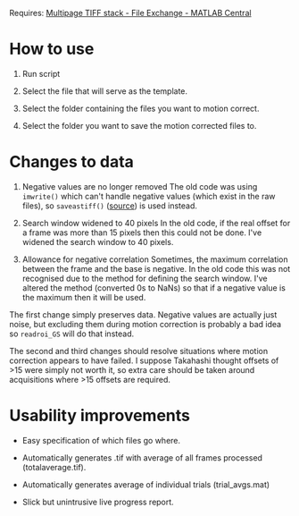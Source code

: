 Requires: [Multipage TIFF stack - File Exchange - MATLAB Central](https://au.mathworks.com/matlabcentral/fileexchange/35684-multipage-tiff-stack)

# How to use

1. Run script

2. Select the file that will serve as the template.

3. Select the folder containing the files you want to motion correct.

4. Select the folder you want to save the motion corrected files to.

# Changes to data

1. Negative values are no longer removed
   The old code was using `imwrite()` which can't handle negative values (which exist in the raw files), so `saveastiff()`  ([source](https://au.mathworks.com/matlabcentral/fileexchange/35684-multipage-tiff-stack)) is used instead.

2. Search window widened to 40 pixels
   In the old code, if the real offset for a frame was more than 15 pixels then this could not be done. I've widened the search window to 40 pixels.

3. Allowance for negative correlation
   Sometimes, the maximum correlation between the frame and the base is negative. In the old code this was not recognised due to the method for defining the search window. I've altered the method (converted 0s to NaNs) so that if a negative value is the maximum then it will be used.

The first change simply preserves data. Negative values are actually just noise, but excluding them during motion correction is probably a bad idea so `readroi_GS` will do that instead.

The second and third changes should resolve situations where motion correction appears to have failed. I suppose Takahashi thought offsets of >15 were simply not worth it, so extra care should be taken around acquisitions where >15 offsets are required.

# Usability improvements

- Easy specification of which files go where.

- Automatically generates .tif with average of all frames processed (totalaverage.tif).

- Automatically generates average of individual trials (trial_avgs.mat)

- Slick but unintrusive live progress report.
